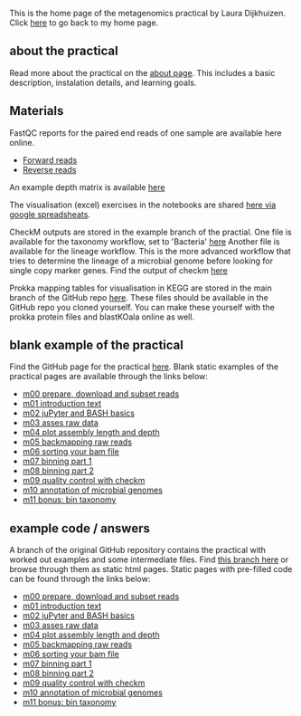 This is the home page of the metagenomics practical by Laura Dijkhuizen.
Click [here](/) to go back to my home page.


## about the practical
Read more about the practical on the [about page](/metagenomicspractical/about/).
This includes a basic description, instalation details, and learning goals.

## Materials
FastQC reports for the paired end reads of one sample are available here online.
* [Forward reads](fastqc_reports/L1.R1.fastqcreport.html)
* [Reverse reads](fastqc_reports/L1.R2.fastqcreport.html)

An example depth matrix is available [here](data/depth_matrix.tab)

The visualisation (excel) exercises in the notebooks are shared [here via google spreadsheats](https://docs.google.com/spreadsheets/d/1Cdkl8dT75CETGUA_l52Gh8g8qtWd9vv4QAGtTe9HpPU/edit#gid=1292451652).

CheckM outputs are stored in the example branch of the practial.
One file is available for the taxonomy workflow, set to 'Bacteria' [here](https://github.com/lauralwd/metagenomicspractical/blob/example/data/checkm_taxonomy/checkm_taxonomy_summary.txt)
Another file is available for the lineage workflow.
This is the more advanced workflow that tries to determine the lineage of a microbial genome before looking for single copy marker genes.
Find the output of checkm [here](https://github.com/lauralwd/metagenomicspractical/blob/example/data/checkm_lineage/checkm_lineage_summary.txt)

Prokka mapping tables for visualisation in KEGG are stored in the main branch of the GitHub repo [here](github.com/lauralwd/metagenomicspractical/tree/master/data/blastKOala).
These files should be available in the GitHub repo you cloned yourself.
You can make these yourself with the prokka protein files and blastKOala online as well.

## blank example of the practical
Find the GitHub page for the practical [here](https://github.com/lauralwd/metagenomicspractical). 
Blank static examples of the practical pages are available through the links below: 
* [m00 prepare, download and subset reads](practical_pages/m00-prepare_download_and_subset_reads.html)
* [m01 introduction text](practical_pages/m01-introduction.html)
* [m02 juPyter and BASH basics](practical_pages/m02-jupyter_and_bash_basics.html)
* [m03 asses raw data](practical_pages/m03-assess_raw_data.html)
* [m04 plot assembly length and depth](practical_pages/m04-plot_assembly_length.html)
* [m05 backmapping raw reads](practical_pages/m05-backmapping.html)
* [m06 sorting your bam file](practical_pages/m06-sorting_bamfiles.html)
* [m07 binning part 1](practical_pages/m07-binning_part1.html)
* [m08 binning part 2](practical_pages/m08-binning-part2.html)
* [m09 quality control with checkm](practical_pages/m09-QC_checkm.html)
* [m10 annotation of microbial genomes](practical_pages/m10-annotation.html)
* [m11 bonus: bin taxonomy](practical_pages/m11-bonus_exercise_bin_taxonomy.html)


## example code / answers
A branch of the original GitHub repository contains the practical with worked out examples and some intermediate files.
Find [this branch here](https://github.com/lauralwd/metagenomicspractical/tree/example) or browse through them as static html pages.
Static pages with pre-filled code can be found through the links below:
* [m00 prepare, download and subset reads](practical_example/m00-prepare_download_and_subset_reads.html)
* [m01 introduction text](practical_example/m01-introduction.html)
* [m02 juPyter and BASH basics](practical_example/m02-jupyter_and_bash_basics.html)
* [m03 asses raw data](practical_example/m03-assess_raw_data.html)
* [m04 plot assembly length and depth](practical_example/m04-plot_assembly_length.html)
* [m05 backmapping raw reads](practical_example/m05-backmapping.html)
* [m06 sorting your bam file](practical_example/m06-sorting_bamfiles.html)
* [m07 binning part 1](practical_example/m07-binning_part1.html)
* [m08 binning part 2](practical_example/m08-binning-part2.html)
* [m09 quality control with checkm](practical_example/m09-QC_checkm.html)
* [m10 annotation of microbial genomes](practical_example/m10-annotation.html)
* [m11 bonus: bin taxonomy](practical_example/m11-bonus_exercise_bin_taxonomy.html)

